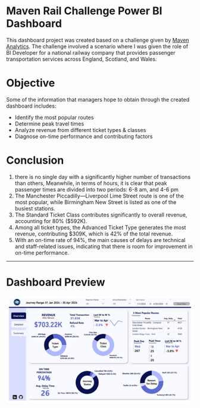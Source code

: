 # Maven Rail Challenge Power BI Dashboard


This dashboard project was created based on a challenge given by [Maven Analytics](https://mavenanalytics.io/challenges/maven-rail-challenge/08941141-d23f-4cc9-93a3-4c25ed06e1c3). The challenge involved a scenario where I was given the role of BI Developer for a national railway company that provides passenger transportation services across England, Scotland, and Wales.

# Objective
Some of the information that managers hope to obtain through the created dashboard includes:
- Identify the most popular routes
- Determine peak travel times
- Analyze revenue from different ticket types & classes
- Diagnose on-time performance and contributing factors

# Conclusion
1. there is no single day with a significantly higher number of transactions than others, Meanwhile, in terms of hours, it is clear that peak passenger times are divided into two periods: 6-8 am, and 4-6 pm
2. The Manchester Piccadilly—Liverpool Lime Street route is one of the most popular, while Birmingham New Street is listed as one of the busiest stations.
3. The Standard Ticket Class contributes significantly to overall revenue, accounting for 80% ($592K). 
4. Among all ticket types, the Advanced Ticket Type generates the most revenue, contributing $309K, which is 42% of the total revenue.
5. With an on-time rate of 94%, the main causes of delays are technical and staff-related issues, indicating that there is room for improvement in on-time performance.


---
# Dashboard Preview
![Page 01](/Preview/01.Overview.png)
